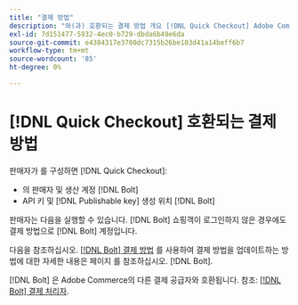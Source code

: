 ```yaml
---
title: "결제 방법"
description: "와(과) 호환되는 결제 방법 개요 [!DNL Quick Checkout] Adobe Commerce 확장용"
exl-id: 7d151477-5932-4ec0-b729-dbda6b49e6da
source-git-commit: e4384317e3700dc7315b26be103d41a14beff6b7
workflow-type: tm+mt
source-wordcount: '85'
ht-degree: 0%

---
```


# [!DNL Quick Checkout] 호환되는 결제 방법

판매자가 를 구성하면 [!DNL Quick Checkout]:

- 의 판매자 및 생산 계정 [!DNL Bolt]
- API 키 및 [!DNL Publishable key] 생성 위치 [!DNL Bolt]

판매자는 다음을 실행할 수 있습니다. [!DNL Bolt] 쇼핑객이 로그인하지 않은 경우에도 결제 방법으로 [!DNL Bolt] 계정입니다.

다음을 참조하십시오. [[!DNL Bolt] 결제 방법](https://help.bolt.com/shoppers/guides/checkout/update-payment-method) 를 사용하여 결제 방법을 업데이트하는 방법에 대한 자세한 내용은 페이지 를 참조하십시오. [!DNL Bolt].

[!DNL Bolt] 은 Adobe Commerce의 다른 결제 공급자와 호환됩니다. 참조: [[!DNL Bolt] 결제 처리자](https://help.bolt.com/connectors/payment-processors/).
